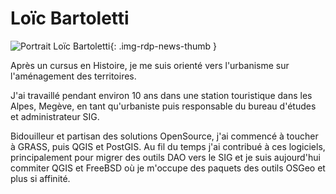 # Loïc Bartoletti

![Portrait Loïc Bartoletti](https://cdn.geotribu.fr/img/internal/contributeurs/lbar.png "Portrait Loïc Bartoletti"){: .img-rdp-news-thumb }

Après un cursus en Histoire, je me suis orienté vers l'urbanisme sur l'aménagement des territoires.

J'ai travaillé pendant environ 10 ans dans une station touristique dans les Alpes, Megève, en tant qu'urbaniste puis responsable du bureau d'études et administrateur SIG.

Bidouilleur et partisan des solutions OpenSource, j'ai commencé à toucher à GRASS, puis QGIS et PostGIS. Au fil du temps j'ai contribué à ces logiciels, principalement pour migrer des outils DAO vers le SIG et je suis aujourd'hui commiter QGIS et FreeBSD où je m'occupe des paquets des outils OSGeo et plus si affinité.
